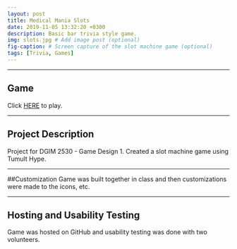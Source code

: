 ```yaml
---
layout: post
title: Medical Mania Slots
date: 2019-11-05 13:32:20 +0300
description: Basic bar trivia style game.  
img: slots.jpg # Add image post (optional)
fig-caption: # Screen capture of the slot machine game (optional)
tags: [Trivia, Games]
---
```


----

## Game
Click <a href = "https://azschokke.github.io/MedicalManiaSlots" target = "_blank" >HERE</a> to play. 

----

## Project Description
Project for DGIM 2530 - Game Design 1. 
Created a slot machine game using Tumult Hype. 

----

##Customization
Game was built together in class and then customizations were made to the icons, etc. 

----

## Hosting and Usability Testing
Game was hosted on GitHub and usability testing was done with two volunteers. 

